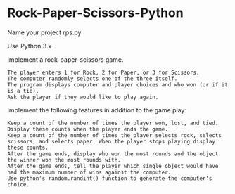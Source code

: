 # Rock-Paper-Scissors-Python

Name your project rps.py

Use Python 3.x

Implement a rock-paper-scissors game.

    The player enters 1 for Rock, 2 for Paper, or 3 for Scissors.
    The computer randomly selects one of the three itself.
    The program displays computer and player choices and who won (or if it is a tie).
    Ask the player if they would like to play again.

Implement the following features in addition to the game play:

    Keep a count of the number of times the player won, lost, and tied. Display these counts when the player ends the game.
    Keep a count of the number of times the player selects rock, selects scissors, and selects paper. When the player stops playing display these counts.
    After the game ends, display who won the most rounds and the object the winner won the most rounds with.
    After the game ends, tell the player which single object would have had the maximum number of wins against the computer.
    Use python's random.randint() function to generate the computer's choice.
